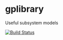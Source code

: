 # gplibrary
Useful subsystem models

[![Build Status](https://acdl.mit.edu/csi/job/gpkit_commons_Push_Models/badge/icon)](https://acdl.mit.edu/csi/job/gpkit_commons_Push_Models/)
